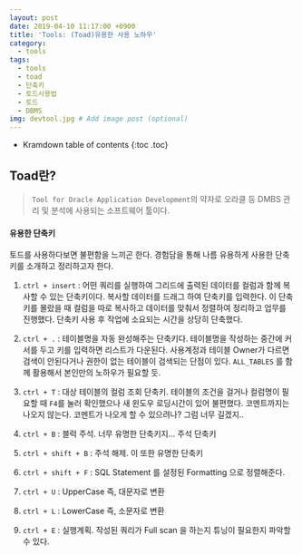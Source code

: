 ```yaml
---
layout: post
date: 2019-04-10 11:17:00 +0900
title: 'Tools: (Toad)유용한 사용 노하우'
category:
  - tools
tags:
  - tools
  - toad
  - 단축키
  - 토드사용법
  - 토드
  - DBMS
img: devtool.jpg # Add image post (optional)
---
```


* Kramdown table of contents
{:toc .toc}

## Toad란?

>`Tool for Oracle Application Development`의 약자로 오라클 등 DMBS 관리 및 분석에 사용되는 소프트웨어 툴이다.

#### 유용한 단축키
토드를 사용하다보면 불편함을 느끼곤 한다.
경험담을 통해 나름 유용하게 사용한 단축키를 소개하고 정리하고자 한다.

1. `ctrl + insert` : 어떤 쿼리를 실행하여 그리드에 출력된 데이터를 컬럼과 함께 복사할 수 있는 단축키이다. 복사할 데이터를 드래그 하여 단축키를 입력한다. 이 단축키를 몰랐을 때 컬럼을 따로 복사하고 데이터를 맞춰서 정렬하여 정리하고 업무를 진행했다. 단축키 사용 후 작업에 소요되는 시간을 상당히 단축했다.

2. `ctrl + .` : 테이블명을 자동 완성해주는 단축키다. 테이블명을 작성하는 중간에 커서를 두고 키를 입력하면 리스트가 다운된다. 사용계정과 테이블 Owner가 다르면 검색이 안된다거나 권한이 없는 테이블이 검색되는 단점이 있다. `ALL_TABLES` 를 함께 활용해서 본인만의 노하우가 필요할 듯.

3. `ctrl + T` : 대상 테이블의 컬럼 조회 단축키. 테이블의 조건을 걸거나 컬럼명이 필요할 때 `F4`를 눌러 확인했으나 새 윈도우 로딩시간이 있어 불편했다. 코멘트까지는 나오지 않는다. 코멘트가 나오게 할 수 있으려나? 그럼 너무 길겠지..

4. `ctrl + B` : 블럭 주석. 너무 유명한 단축키지... 주석 단축키

5. `ctrl + shift + B` : 주석 해제. 이 또한 유명한 단축키

6. `ctrl + shift + F` : SQL Statement 를 설정된 Formatting 으로 정렬해준다.

7. `ctrl + U` : UpperCase 즉, 대문자로 변환

8. `ctrl + L` : LowerCase 즉, 소문자로 변환

9. `ctrl + E` : 실행계획. 작성된 쿼리가 Full scan 을 하는지 튜닝이 필요한지 파악할 수 있다.
